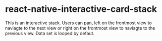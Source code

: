 # react-native-interactive-card-stack
This is an interactive stack. Users can pan, left on the frontmost view to naviagte to the next view or  right on the frontmost view to naviagte to the previous view. Data set is looped by defaut.
